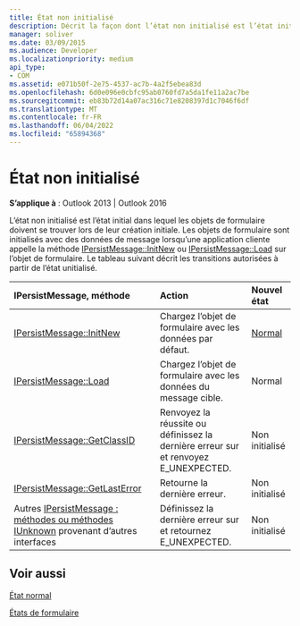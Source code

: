 ```yaml
---
title: État non initialisé
description: Décrit la façon dont l’état non initialisé est l’état initial dans lequel les objets de formulaire doivent se trouver lors de leur création initiale.
manager: soliver
ms.date: 03/09/2015
ms.audience: Developer
ms.localizationpriority: medium
api_type:
- COM
ms.assetid: e071b50f-2e75-4537-ac7b-4a2f5ebea83d
ms.openlocfilehash: 6d0e096e0cbfc95ab0760fd7a5da1fe11a2ac7be
ms.sourcegitcommit: eb83b72d14a07ac316c71e8208397d1c7046f6df
ms.translationtype: MT
ms.contentlocale: fr-FR
ms.lasthandoff: 06/04/2022
ms.locfileid: "65894368"
---
```

# <a name="uninitialized-state"></a>État non initialisé

  
  
**S’applique à** : Outlook 2013 | Outlook 2016 
  
L’état non initialisé est l’état initial dans lequel les objets de formulaire doivent se trouver lors de leur création initiale. Les objets de formulaire sont initialisés avec des données de message lorsqu’une application cliente appelle la méthode [IPersistMessage::InitNew](ipersistmessage-initnew.md) ou [IPersistMessage::Load](ipersistmessage-load.md) sur l’objet de formulaire. Le tableau suivant décrit les transitions autorisées à partir de l’état unitialisé. 
  
|**IPersistMessage, méthode**|**Action**|**Nouvel état**|
|:-----|:-----|:-----|
|[IPersistMessage::InitNew](ipersistmessage-initnew.md) <br/> |Chargez l’objet de formulaire avec les données par défaut. |[Normal](normal-state.md) <br/> |
|[IPersistMessage::Load](ipersistmessage-load.md) <br/> |Chargez l’objet de formulaire avec les données du message cible. |Normal  <br/> |
|[IPersistMessage::GetClassID](ipersistmessage-getclassid.md) <br/> |Renvoyez la réussite ou définissez la dernière erreur sur et renvoyez E_UNEXPECTED. |Non initialisé  <br/> |
|[IPersistMessage::GetLastError](ipersistmessage-getlasterror.md) <br/> |Retourne la dernière erreur. |Non initialisé  <br/> |
|Autres [IPersistMessage : méthodes ou méthodes IUnknown](ipersistmessageiunknown.md) provenant d’autres interfaces  <br/> |Définissez la dernière erreur sur et retournez E_UNEXPECTED. |Non initialisé  <br/> |
   
## <a name="see-also"></a>Voir aussi



[État normal](normal-state.md)
  
[États de formulaire](form-states.md)

